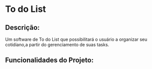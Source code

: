 # To do List
<h2>Descrição:</h2>
Um software de To do List que possibilitará o usuário a organizar seu cotidiano,a partir do gerenciamento de suas tasks.
<br>
<h2>Funcionalidades do Projeto:</h2>
